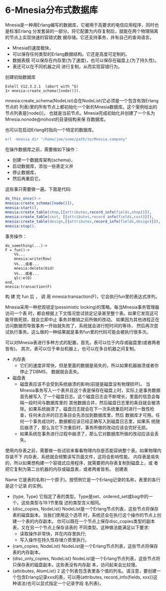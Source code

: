 

# 6-Mnesia分布式数据库

Mnesia是一种用Erlang编写的数据库，它被用于高要求的电信应用程序，同时也是标准Erlang 分发套装的一部分。将它配置为内存复制后，就能在两个物理隔离的节点上实现快速的容错式数 据存储。它还支持事务，并有自己的查询语言。

- Mnesia的速度极快，
- 可以保存任何类型的Erlang数据结构。它还是高度可定制的。
- 数据表既 可以保存在内存里(为了速度)，也可以保存在磁盘上(为了持久性)。
- 表还可以在不同机器之间 进行复制，从而实现容错行为。



创建初始数据库

```
Eshell V12.3.2.1  (abort with ^G)
1> mnesia:create_schema([node()]).
```


mnesia:create_schema(NodeList)会在NodeList(它必须是一个包含有效Erlang节点的 列表)里的所有节点上都初始化一个新的Mnesia数据库。这个案例给出的节点列表是[node()]， 也就是当前节点。Mnesia完成初始化并创建了一个名为Mnesia.nonode@nohost的目录结构来保 存数据库。


也可以在启动Erlang时指向一个特定的数据库。
```erlang
erl -mnesia dir "/home/joe/some/path/to/Mnesia.company"
```


在操作数据库之前，需要做如下操作：
- 创建一个数据库架构(schema)，
- 启动数据库，添加一些表定义并 
- 停止数据库，
- 然后再重启它。

这些事只需要做一遍。下面是代码:

```erlang
do_this_once()->
mnesia:create_schema([node()]),
mnesia:start(),
mnesia:create_table(shop,[[attributes,record_info(fields,shop))]), 
mnesia:create_table(cost, [{attributes,record info(fields,cost)}]),
mnesia:create_table(design,[{attributes,record_info(fields,design)}]),
mnesia:stop().    
```


事务操作：
```
do_something(...)->
F = fun()->
    %%...
    mnesia:write(Row)
    %%...或者...
    mnesia:delete(Oid)
    %%...或者...
    qlc:e(Q)
end,
mnesia:transaction(F)
```
 构 建 完 fun 后 ， 调 用 mnesia:transaction(F)，它会执行fun里的表达式序列。

 Mnesia采用一种悲观锁定(pessimistic locking)的策略。每当Mnesia事务管理器访问一个表 时，都会根据上下文情况尝试锁定记录甚至整个表。如果它发现这可能导致死锁，就会立即中止 事务并撤销之前所做的改动。
如果因为其他进程正在访问数据而导致事务一开始就失败了，系统就会进行短时间的等待， 然后再次尝试执行事务。这么做的一种结果就是事务fun里的代码可能会被执行很多次。

可以对Mnesia表进行多种方式的配置。首先，表可以位于内存或磁盘里(或者两者皆有)。 其次，表可以位于单台机器上，也可以在多台机器之间复制。


- 内存表 
   - 它们的速度非常快，但是里面的数据是易失的，所以如果机器崩溃或者你停止了DBMS， 数据就会丢失。
- 磁盘表
   - 磁盘表应该不会受到系统崩溃的影响(前提是磁盘没有物理损坏)。 当Mnesia事务写入一个表并且这个表是保存在磁盘上时，实际上是事务数据首先被写入 了一个磁盘日志。这个磁盘日志会不断增长，里面的信息会每隔一段时间与数据库里的 其他数据合并，然后磁盘日志里的条目就会被清除。如果系统崩溃了，磁盘日志就会在下一次系统重启时进行一致性检查，任何未合并的日志条目会先添加到数据库里，然后 数据库才可用。任何一个事务成功时，数据都应该已经正确写入到磁盘日志里，如果系 统随后崩溃了，那么当它下次重启时，事务所做的改动应该会完好无损。
   - 如果系统在事务进行过程中崩溃了，那么它对数据库所做的改动应该会丢失。


使用内存表之前，需要做一些试验来看看物理内存是否能容纳整个表。如果物理内存装不下 内存表，系统就会频繁读写页面文件，这将会影响性能。
内存表是易失的，所以如果想构建一个容错式应用程序，就需要把内存表复制到磁盘上，或 者把它复制为第二台机器的内存或磁盘表，或者两者皆有。
创建表

Name 它是表的名称(一个原子)。按惯例它是一个Erlang记录的名称，表里的各行是这个记录 的实例。
- {type, Type} 它指定了表的类型。Type是set、ordered_set或bag中的一个。这些类型与19.1节里描 述的类型含义相同。
- {disc_copies, NodeList} NodeList是一个Erlang节点列表，这些节点将保存表的磁盘副本。当我们使用这个选项 时，系统还会在执行这个操作的节点上创建一个表的内存副本。 你可以既在一个节点上保存disc_copies类型的副本表，又在另一个节点上保存该表的 不同类型。这种做法能满足以下要求:
  - 读取操作非常快，并在内存里执行;
  - 写入操作在持久性存储介质里执行。
- {ram_copies, NodeList} NodeList是一个Erlang节点列表，这些节点将保存表的内存副本。
- {disc_only_copies, NodeList} NodeList是一个Erlang节点列表，这些节点将只保存表的磁盘副本。这些表没有内存副 本，访问起来会比较慢。
- {attributes, AtomList} 2 这个列表包含表里各个值的列名。请注意，要创建一个包含Erlang记录xxx的表，可以用{attributes, record_info(fields, xxx)}这种语法(也可以显式指定一个记录字段 名列表)。

